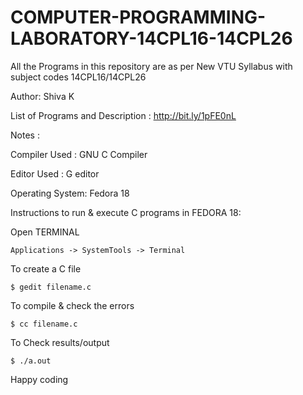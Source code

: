 COMPUTER-PROGRAMMING-LABORATORY-14CPL16-14CPL26
===============================================

All the Programs in this repository are as per New VTU Syllabus with subject codes 14CPL16/14CPL26

Author: Shiva K

List of Programs and Description : http://bit.ly/1pFE0nL

Notes :

Compiler Used : GNU C Compiler

Editor Used : G editor

Operating System: Fedora 18

Instructions to run & execute C programs in FEDORA 18:

Open TERMINAL

    Applications -> SystemTools -> Terminal

To create a C file

    $ gedit filename.c

To compile & check the errors

    $ cc filename.c

To Check results/output

    $ ./a.out

Happy coding
